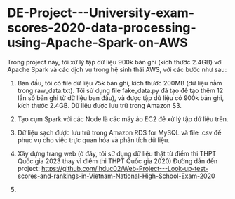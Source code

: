 # DE-Project---University-exam-scores-2020-data-processing-using-Apache-Spark-on-AWS

Trong project này, tôi xử lý tập dữ liệu 900k bản ghi (kích thước 2.4GB) với Apache Spark và các dịch vụ trong hệ sinh thái AWS, với các bước như sau:

1. Ban đầu, tôi có file dữ liệu 75k bản ghi, kích thước 200MB (dữ liệu nằm trong raw_data.txt).
  Tôi sử dụng file fake_data.py đã tạo để tạo thêm 12 lần số bản ghi từ dữ liệu ban đầu), và được tập dữ liệu có 900k bản ghi, kích thước 2.4GB.
  Dữ liệu được lưu trữ trong Amazon S3.

2. Tạo cụm Spark với các Node là các máy ảo EC2 để xử lý tập dữ liệu trên.

3. Dữ liệu sạch được lưu trữ trong Amazon RDS for MySQL và file .csv để phục vụ cho việc trực quan hóa và phân tích dữ liệu.

4. Xây dựng trang web (ở đây, tôi sử dụng dữ liệu thật từ điểm thi THPT Quốc gia 2023 thay vì điểm thi THPT Quốc gia 2020)
   Đường dẫn đến project:  https://github.com/lhduc02/Web-Project---Look-up-test-scores-and-rankings-in-Vietnam-National-High-School-Exam-2020

5. 



